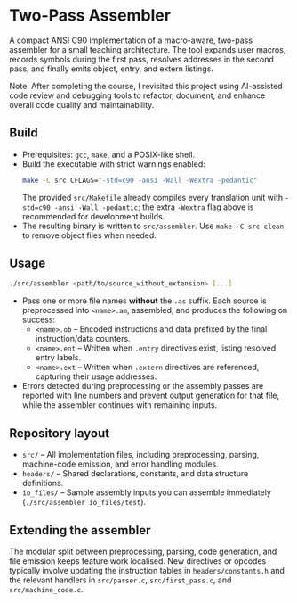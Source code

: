 # Two-Pass Assembler

A compact ANSI C90 implementation of a macro-aware, two-pass assembler for a small teaching architecture. The tool expands user macros, records symbols during the first pass, resolves addresses in the second pass, and finally emits object, entry, and extern listings.

Note: After completing the course, I revisited this project using AI-assisted code review and debugging tools to refactor, document, and enhance overall code quality and maintainability.

## Build
- Prerequisites: `gcc`, `make`, and a POSIX-like shell.
- Build the executable with strict warnings enabled:
  ```bash
  make -C src CFLAGS="-std=c90 -ansi -Wall -Wextra -pedantic"
  ```
  The provided `src/Makefile` already compiles every translation unit with `-std=c90 -ansi -Wall -pedantic`; the extra `-Wextra` flag above is recommended for development builds.
- The resulting binary is written to `src/assembler`. Use `make -C src clean` to remove object files when needed.

## Usage
```bash
./src/assembler <path/to/source_without_extension> [...]
```
- Pass one or more file names **without** the `.as` suffix. Each source is preprocessed into `<name>.am`, assembled, and produces the following on success:
  - `<name>.ob` – Encoded instructions and data prefixed by the final instruction/data counters.
  - `<name>.ent` – Written when `.entry` directives exist, listing resolved entry labels.
  - `<name>.ext` – Written when `.extern` directives are referenced, capturing their usage addresses.
- Errors detected during preprocessing or the assembly passes are reported with line numbers and prevent output generation for that file, while the assembler continues with remaining inputs.

## Repository layout
- `src/` – All implementation files, including preprocessing, parsing, machine-code emission, and error handling modules.
- `headers/` – Shared declarations, constants, and data structure definitions.
- `io_files/` – Sample assembly inputs you can assemble immediately (`./src/assembler io_files/test`).

## Extending the assembler
The modular split between preprocessing, parsing, code generation, and file emission keeps feature work localised. New directives or opcodes typically involve updating the instruction tables in `headers/constants.h` and the relevant handlers in `src/parser.c`, `src/first_pass.c`, and `src/machine_code.c`.

